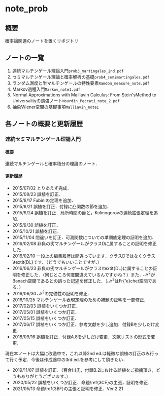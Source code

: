 # note_prob

## 概要
確率論関連のノートを置くリポジトリ

## ノートの一覧
1. 連続マルチンゲール理論入門`prob3_martingales_2nd.pdf`
2. セミマルチンゲール理論と確率解析の基礎`prob4_semimartingales.pdf`
3. ランダム測度と半マルチンゲールの特性要素`Random_measure_note.pdf`
4. Markov過程入門`Markov_note1.pdf`
5. Normal Approximations with Malliavin Calculus:  From Stein'sMethod to Universalityの勉強ノート`Nourdin_Peccati_note_2.pdf`
6. 抽象Wiener空間の基礎事項`Malliavin_note1`

## 各ノートの概要と更新履歴

### 連続セミマルチンゲール理論入門
#### 概要
連続マルチンゲールと確率積分の理論のノート．

#### 更新履歴
- 2015/07/02 とりあえず完成．
- 2015/08/23 誤植を訂正． 
- 2015/9/17 Fubiniの定理を追加．  
- 2015/9/21 誤植を訂正．付録に凸関数の節を追加．  
- 2015/9/24 誤植を訂正．局所時間の節と，Kolmogorovの連続拡張定理を追加．  
- 2015/9/30 誤植を訂正．  
- 2015/10/21 誤植を訂正． 
- 2015/11/04 間違いを訂正．可測関数についての単調族定理の証明を追加． 
- 2016/02/08 非負の劣マルチンゲールがクラスDに属することの証明を修正した． 
- 2016/02/10 一段上の編集履歴は間違っています．クラスDではなくクラス\textit{DL}です．（どうでもいいことですが．） 
- 2016/06/23 非負の劣マルチンゲールがクラス\textit{DL}に属することの証明を修正した．（同じところ何度間違えているんですかね？）また，$\mathscr{M}^2$がBanach空間であるとの誤った記述を修正した．（$\mathscr{M}^2$はFr{\'e}chet空間である．）  
- 2016/06/30 $\mathscr{M}^2$の完備性の証明を修正．   
- 2016/10/25 マルチンゲール表現定理のための補題の証明を一部修正.  
- 2017/02/03 誤植をいくつか訂正．  
- 2017/05/01 誤植をいくつか訂正．   
- 2017/05/15 誤植をいくつか訂正． 
- 2017/06/17 誤植をいくつか訂正．参考文献を少し追加．付録Bを少しだけ変更．  
- 2018/09/16 誤植を訂正．付録A.8を少しだけ変更．文献リストの形式を変更．  
  
現在本ノートは大幅に改造中で，これ以降2nd ed.は軽微な誤植の訂正のみ行って行く予定．今後は作成途中の3rd ed.を参考にして頂きたい．
- 2019/11/07 誤植を訂正．（百合川氏，付録B.2における誤植をご指摘頂き，どうもありがとうございます．）  
- 2020/05/22 誤植をいくつか訂正．命題\ref{3CE}の主張，証明を修正．   
- 2021/05/13 命題\ref{3BF}の主張と証明を修正．Ver.2.21